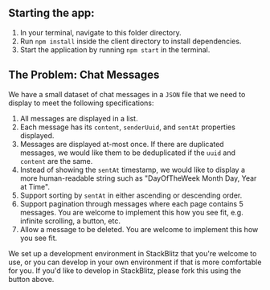 ## Starting the app:

1. In your terminal, navigate to this folder directory.
2. Run `npm install` inside the client directory to install dependencies.
3. Start the application by running `npm start` in the terminal.

## The Problem: Chat Messages

We have a small dataset of chat messages in a `JSON` file that we need to display
to meet the following specifications:

1. All messages are displayed in a list.
2. Each message has its `content`, `senderUuid`, and `sentAt` properties displayed.
3. Messages are displayed at-most once. If there are duplicated messages, we would like
   them to be deduplicated if the `uuid` and `content` are the same.
4. Instead of showing the `sentAt` timestamp, we would like to display a more
   human-readable string such as "DayOfTheWeek Month Day, Year at Time".
5. Support sorting by `sentAt` in either ascending or descending order.
6. Support pagination through messages where each page contains 5 messages.
   You are welcome to implement this how you see fit, e.g. infinite scrolling, a button, etc.
7. Allow a message to be deleted. You are welcome to implement this how you see fit.

We set up a development environment in StackBlitz that you're welcome to use, or
you can develop in your own environment if that is more comfortable for you.
If you'd like to develop in StackBlitz, please fork this using the button above.
